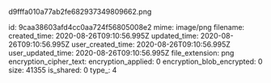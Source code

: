d9fffa010a77ab2fe682937349809662.png

id: 9caa38603afd4cc0aa724f56805008e2
mime: image/png
filename: 
created_time: 2020-08-26T09:10:56.995Z
updated_time: 2020-08-26T09:10:56.995Z
user_created_time: 2020-08-26T09:10:56.995Z
user_updated_time: 2020-08-26T09:10:56.995Z
file_extension: png
encryption_cipher_text: 
encryption_applied: 0
encryption_blob_encrypted: 0
size: 41355
is_shared: 0
type_: 4